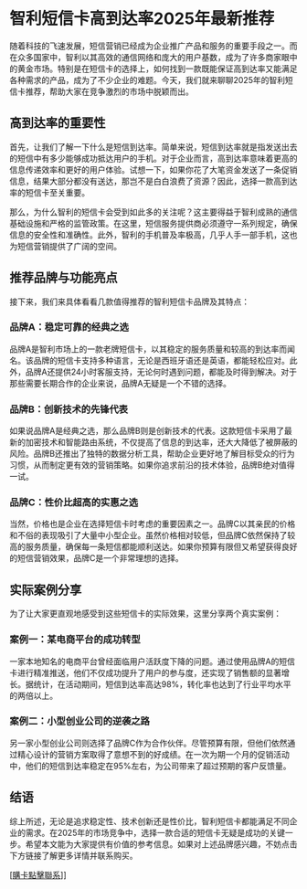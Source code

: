 # 智利短信卡高到达率2025年最新推荐

随着科技的飞速发展，短信营销已经成为企业推广产品和服务的重要手段之一。而在众多国家中，智利以其高效的通信网络和庞大的用户基数，成为了许多商家眼中的黄金市场。特别是在短信卡的选择上，如何找到一款既能保证高到达率又能满足各种需求的产品，成为了不少企业的难题。今天，我们就来聊聊2025年的智利短信卡推荐，帮助大家在竞争激烈的市场中脱颖而出。

## 高到达率的重要性

首先，让我们了解一下什么是短信到达率。简单来说，短信到达率就是指发送出去的短信中有多少能够成功抵达用户的手机。对于企业而言，高到达率意味着更高的信息传递效率和更好的用户体验。试想一下，如果你花了大笔资金发送了一条促销信息，结果大部分都没有送达，那岂不是白白浪费了资源？因此，选择一款高到达率的短信卡至关重要。

那么，为什么智利的短信卡会受到如此多的关注呢？这主要得益于智利成熟的通信基础设施和严格的监管政策。在这里，短信服务提供商必须遵守一系列规定，确保信息的安全性和准确性。此外，智利的手机普及率极高，几乎人手一部手机，这也为短信营销提供了广阔的空间。

## 推荐品牌与功能亮点

接下来，我们来具体看看几款值得推荐的智利短信卡品牌及其特点：

### 品牌A：稳定可靠的经典之选

品牌A是智利市场上的一款老牌短信卡，以其稳定的服务质量和较高的到达率而闻名。该品牌的短信卡支持多种语言，无论是西班牙语还是英语，都能轻松应对。此外，品牌A还提供24小时客服支持，无论何时遇到问题，都能及时得到解决。对于那些需要长期合作的企业来说，品牌A无疑是一个不错的选择。

### 品牌B：创新技术的先锋代表

如果说品牌A是经典之选，那么品牌B则是创新技术的代表。这款短信卡采用了最新的加密技术和智能路由系统，不仅提高了信息的到达率，还大大降低了被屏蔽的风险。品牌B还推出了独特的数据分析工具，帮助企业更好地了解目标受众的行为习惯，从而制定更有效的营销策略。如果你追求前沿的技术体验，品牌B绝对值得一试。

### 品牌C：性价比超高的实惠之选

当然，价格也是企业在选择短信卡时考虑的重要因素之一。品牌C以其亲民的价格和不俗的表现吸引了大量中小型企业。虽然价格相对较低，但品牌C依然保持了较高的服务质量，确保每一条短信都能顺利送达。如果你预算有限但又希望获得良好的短信营销效果，品牌C是一个非常理想的选择。

## 实际案例分享

为了让大家更直观地感受到这些短信卡的实际效果，这里分享两个真实案例：

### 案例一：某电商平台的成功转型

一家本地知名的电商平台曾经面临用户活跃度下降的问题。通过使用品牌A的短信卡进行精准推送，他们不仅成功提升了用户的参与度，还实现了销售额的显著增长。据统计，在活动期间，短信到达率高达98%，转化率也达到了行业平均水平的两倍以上。

### 案例二：小型创业公司的逆袭之路

另一家小型创业公司则选择了品牌C作为合作伙伴。尽管预算有限，但他们依然通过精心设计的营销方案取得了意想不到的好成绩。在一次为期一个月的促销活动中，他们的短信到达率稳定在95%左右，为公司带来了超过预期的客户反馈量。

## 结语

综上所述，无论是追求稳定性、技术创新还是性价比，智利短信卡都能满足不同企业的需求。在2025年的市场竞争中，选择一款合适的短信卡无疑是成功的关键一步。希望本文能为大家提供有价值的参考信息。如果对上述品牌感兴趣，不妨点击下方链接了解更多详情并联系购买。

[[購卡點擊聯系](https://t.me/s/SXDXQF)]]